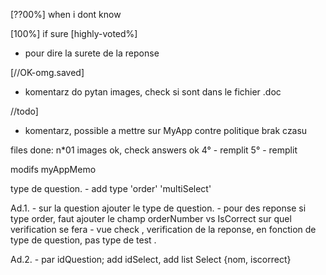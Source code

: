 


[??00%] 
when i dont know

[100%] 
if sure
[highly-voted%] 

 - pour dire la surete de la reponse

[//OK-omg.saved]
 - komentarz do pytan images, check si sont dans le 
fichier .doc

//todo]
 - komentarz, possible a mettre sur MyApp
 contre politique brak czasu

files done: 
n*01 images ok, check answers ok
4° - remplit
5° - remplit




modifs myAppMemo

type de question. 
    - add type  'order' 
                'multiSelect'

Ad.1.
    - sur la question ajouter le type de question. 
    - pour des reponse si type order, faut ajouter le champ orderNumber vs IsCorrect sur quel verification se fera
    - vue check , verification de la reponse, en fonction de type de question, pas type de test . 

Ad.2. 
    - par idQuestion; 
    add idSelect, 
    add list Select {nom, iscorrect}